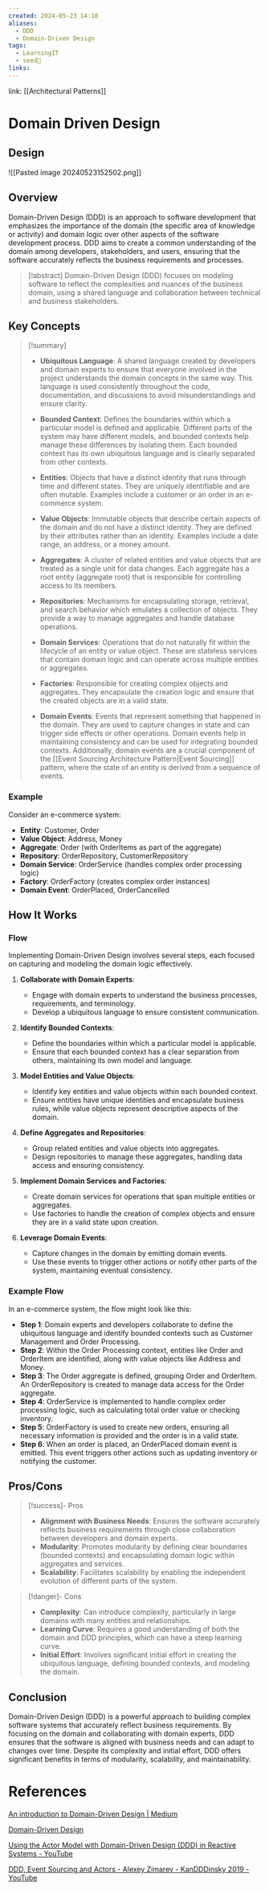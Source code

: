 ```yaml
---
created: 2024-05-23 14:10
aliases:
  - DDD
  - Domain-Driven Design
tags:
  - LearningIT
  - seed🌱
links:
---
```


link: [[Architectural Patterns]]

# Domain Driven Design

## Design

![[Pasted image 20240523152502.png]]

## Overview

Domain-Driven Design (DDD) is an approach to software development that emphasizes the importance of the domain (the specific area of knowledge or activity) and domain logic over other aspects of the software development process. DDD aims to create a common understanding of the domain among developers, stakeholders, and users, ensuring that the software accurately reflects the business requirements and processes.

> [!abstract]
>  Domain-Driven Design (DDD) focuses on modeling software to reflect the complexities and nuances of the business domain, using a shared language and collaboration between technical and business stakeholders.

## Key Concepts


> [!summary] 
> 
> - **Ubiquitous Language**: A shared language created by developers and domain experts to ensure that everyone involved in the project understands the domain concepts in the same way. This language is used consistently throughout the code, documentation, and discussions to avoid misunderstandings and ensure clarity.
> 
> - **Bounded Context**: Defines the boundaries within which a particular model is defined and applicable. Different parts of the system may have different models, and bounded contexts help manage these differences by isolating them. Each bounded context has its own ubiquitous language and is clearly separated from other contexts.
> 
> - **Entities**: Objects that have a distinct identity that runs through time and different states. They are uniquely identifiable and are often mutable. Examples include a customer or an order in an e-commerce system.
>     
> - **Value Objects**: Immutable objects that describe certain aspects of the domain and do not have a distinct identity. They are defined by their attributes rather than an identity. Examples include a date range, an address, or a money amount.
> 
> - **Aggregates**: A cluster of related entities and value objects that are treated as a single unit for data changes. Each aggregate has a root entity (aggregate root) that is responsible for controlling access to its members.
>     
> - **Repositories**: Mechanisms for encapsulating storage, retrieval, and search behavior which emulates a collection of objects. They provide a way to manage aggregates and handle database operations.
> 
> - **Domain Services**: Operations that do not naturally fit within the lifecycle of an entity or value object. These are stateless services that contain domain logic and can operate across multiple entities or aggregates.
> 
> - **Factories**: Responsible for creating complex objects and aggregates. They encapsulate the creation logic and ensure that the created objects are in a valid state.
> 
> - **Domain Events**: Events that represent something that happened in the domain. They are used to capture changes in state and can trigger side effects or other operations. Domain events help in maintaining consistency and can be used for integrating bounded contexts. Additionally, domain events are a crucial component of the [[Event Sourcing Architecture Pattern|Event Sourcing]] pattern, where the state of an entity is derived from a sequence of events.


### Example

Consider an e-commerce system:

- **Entity**: Customer, Order
- **Value Object**: Address, Money
- **Aggregate**: Order (with OrderItems as part of the aggregate)
- **Repository**: OrderRepository, CustomerRepository
- **Domain Service**: OrderService (handles complex order processing logic)
- **Factory**: OrderFactory (creates complex order instances)
- **Domain Event**: OrderPlaced, OrderCancelled

## How It Works

### Flow

Implementing Domain-Driven Design involves several steps, each focused on capturing and modeling the domain logic effectively.

1. **Collaborate with Domain Experts**:
    
    - Engage with domain experts to understand the business processes, requirements, and terminology.
    - Develop a ubiquitous language to ensure consistent communication.
2. **Identify Bounded Contexts**:
    
    - Define the boundaries within which a particular model is applicable.
    - Ensure that each bounded context has a clear separation from others, maintaining its own model and language.
3. **Model Entities and Value Objects**:
    
    - Identify key entities and value objects within each bounded context.
    - Ensure entities have unique identities and encapsulate business rules, while value objects represent descriptive aspects of the domain.
4. **Define Aggregates and Repositories**:
    
    - Group related entities and value objects into aggregates.
    - Design repositories to manage these aggregates, handling data access and ensuring consistency.
5. **Implement Domain Services and Factories**:
    
    - Create domain services for operations that span multiple entities or aggregates.
    - Use factories to handle the creation of complex objects and ensure they are in a valid state upon creation.
6. **Leverage Domain Events**:
    
    - Capture changes in the domain by emitting domain events.
    - Use these events to trigger other actions or notify other parts of the system, maintaining eventual consistency.

### Example Flow

In an e-commerce system, the flow might look like this:

- **Step 1**: Domain experts and developers collaborate to define the ubiquitous language and identify bounded contexts such as Customer Management and Order Processing.
- **Step 2**: Within the Order Processing context, entities like Order and OrderItem are identified, along with value objects like Address and Money.
- **Step 3**: The Order aggregate is defined, grouping Order and OrderItem. An OrderRepository is created to manage data access for the Order aggregate.
- **Step 4**: OrderService is implemented to handle complex order processing logic, such as calculating total order value or checking inventory.
- **Step 5**: OrderFactory is used to create new orders, ensuring all necessary information is provided and the order is in a valid state.
- **Step 6**: When an order is placed, an OrderPlaced domain event is emitted. This event triggers other actions such as updating inventory or notifying the customer.

## Pros/Cons

> [!success]- Pros
> 
> - **Alignment with Business Needs**: Ensures the software accurately reflects business requirements through close collaboration between developers and domain experts.
> - **Modularity**: Promotes modularity by defining clear boundaries (bounded contexts) and encapsulating domain logic within aggregates and services.
> - **Scalability**: Facilitates scalability by enabling the independent evolution of different parts of the system.

> [!danger]- Cons
> 
> - **Complexity**: Can introduce complexity, particularly in large domains with many entities and relationships.
> - **Learning Curve**: Requires a good understanding of both the domain and DDD principles, which can have a steep learning curve.
> - **Initial Effort**: Involves significant initial effort in creating the ubiquitous language, defining bounded contexts, and modeling the domain.


## Conclusion

Domain-Driven Design (DDD) is a powerful approach to building complex software systems that accurately reflect business requirements. By focusing on the domain and collaborating with domain experts, DDD ensures that the software is aligned with business needs and can adapt to changes over time. Despite its complexity and initial effort, DDD offers significant benefits in terms of modularity, scalability, and maintainability.

# References

[An introduction to Domain-Driven Design | Medium](https://medium.com/inato/an-introduction-to-domain-driven-design-386754392465)

[Domain-Driven Design](https://devopedia.org/domain-driven-design)

[Using the Actor Model with Domain-Driven Design (DDD) in Reactive Systems - YouTube](https://www.youtube.com/watch?v=rMv4sul0RwU)

[DDD, Event Sourcing and Actors - Alexey Zimarev - KanDDDinsky 2019 - YouTube](https://www.youtube.com/watch?v=58_Ehl3oETY)